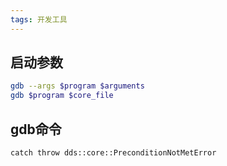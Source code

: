 ```yaml
---
tags: 开发工具
---
```




## 启动参数

```bash
gdb --args $program $arguments
gdb $program $core_file
```


## gdb命令

```
catch throw dds::core::PreconditionNotMetError
```

